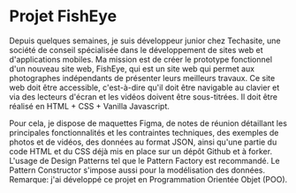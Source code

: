 # Projet FishEye
Depuis quelques semaines, je suis développeur junior chez Techasite, une société de conseil spécialisée dans le développement de sites web et d'applications mobiles. Ma mission est de créer le prototype fonctionnel d'un nouveau site web, FishEye, qui est un site web qui permet aux photographes indépendants de présenter leurs meilleurs travaux. Ce site web doit être accessible, c'est-à-dire qu'il doit être navigable au clavier et via des lecteurs d'écran et les vidéos doivent être sous-titrées. Il doit être réalisé en HTML + CSS + Vanilla Javascript. 

Pour cela, je dispose de maquettes Figma, de notes de réunion détaillant les principales fonctionnalités et les contraintes techniques, des exemples de photos et de vidéos, des données au format JSON, ainsi qu'une partie du code HTML et du CSS déjà mis en place sur un dépôt Github et à forker. L'usage de Design Patterns tel que le Pattern Factory est recommandé. Le Pattern Constructor s'impose aussi pour la modélisation des données. Remarque: j'ai développé ce projet en Programmation Orientée Objet (POO).